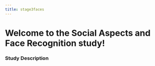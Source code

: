 ```yaml
---
title: stage3faces
---
```


# Welcome to the Social Aspects and Face Recognition study!

### Study Description

